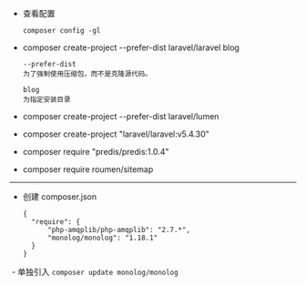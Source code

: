 - 查看配置
	```
	composer config -gl
	```

- composer create-project --prefer-dist laravel/laravel blog
	```
	--prefer-dist
	为了强制使用压缩包，而不是克隆源代码。

	blog
	为指定安装目录
	```

- composer create-project --prefer-dist laravel/lumen 

- composer create-project "laravel/laravel:v5.4.30"
 
- composer require "predis/predis:1.0.4"

- composer require roumen/sitemap


----

- 创建 composer.json
	```
	{
	  "require": {
	      "php-amqplib/php-amqplib": "2.7.*",
	      "monolog/monolog": "1.18.1"
	  }
	}
	```
 - 单独引入
	```
	composer update monolog/monolog
	```


